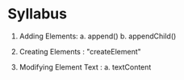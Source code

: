 # Syllabus

1. Adding Elements: 
a. append()
b. appendChild()

2. Creating Elements : 
"createElement" 

3. Modifying Element Text : 
a. textContent
